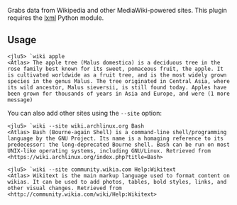 Grabs data from Wikipedia and other MediaWiki-powered sites. This plugin requires the [lxml](https://lxml.de/installation.html) Python module.

## Usage

```
<jlu5> `wiki apple
<Atlas> The apple tree (Malus domestica) is a deciduous tree in the rose family best known for its sweet, pomaceous fruit, the apple. It is cultivated worldwide as a fruit tree, and is the most widely grown species in the genus Malus. The tree originated in Central Asia, where its wild ancestor, Malus sieversii, is still found today. Apples have been grown for thousands of years in Asia and Europe, and were (1 more message)
```

You can also add other sites using the `--site` option:

```
<jlu5> `wiki --site wiki.archlinux.org Bash
<Atlas> Bash (Bourne-again Shell) is a command-line shell/programming language by the GNU Project. Its name is a homaging reference to its predecessor: the long-deprecated Bourne shell. Bash can be run on most UNIX-like operating systems, including GNU/Linux. Retrieved from <https://wiki.archlinux.org/index.php?title=Bash>
```

```
<jlu5> `wiki --site community.wikia.com Help:Wikitext
<Atlas> Wikitext is the main markup language used to format content on wikias. It can be used to add photos, tables, bold styles, links, and other visual changes. Retrieved from <http://community.wikia.com/wiki/Help:Wikitext>
```
